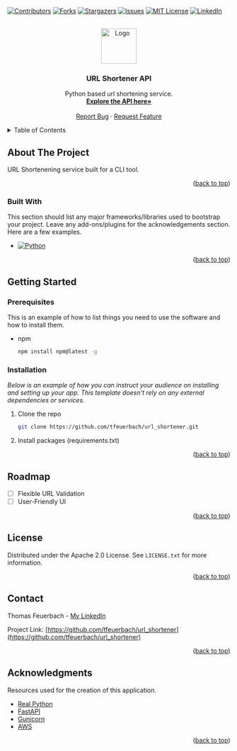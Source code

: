 <a name="readme-top"></a>
<!-- PROJECT SHIELDS -->
[![Contributors][contributors-shield]][contributors-url]
[![Forks][forks-shield]][forks-url]
[![Stargazers][stars-shield]][stars-url]
[![Issues][issues-shield]][issues-url]
[![MIT License][license-shield]][license-url]
[![LinkedIn][linkedin-shield]][linkedin-url]


<!-- PROJECT LOGO -->
<br />
<div align="center">
  <a href="https://github.com/tfeuerbach/url_shortener">
    <img src="images/logo.png" alt="Logo" width="80" height="80">
  </a>

  <h3 align="center">URL Shortener API</h3>

  <p align="center">
    Python based url shortening service.
    <br />
    <a href="http://myshortened.link/docs"><strong>Explore the API here»</strong></a>
    <br />
    <br />
    <a href="https://github.com/tfeuerbach/url_shortener/issues">Report Bug</a>
    ·
    <a href="https://github.com/tfeuerbach/url_shortener/issues">Request Feature</a>
  </p>
</div>



<!-- TABLE OF CONTENTS -->
<details>
  <summary>Table of Contents</summary>
  <ol>
    <li>
      <a href="#about-the-project">About The Project</a>
      <ul>
        <li><a href="#built-with">Built With</a></li>
      </ul>
    </li>
    <li>
      <a href="#getting-started">Getting Started</a>
      <ul>
        <li><a href="#prerequisites">Prerequisites</a></li>
        <li><a href="#installation">Installation</a></li>
      </ul>
    </li>
    <li><a href="#usage">Usage</a></li>
    <li><a href="#roadmap">Roadmap</a></li>
    <li><a href="#acknowledgments">Acknowledgments</a></li>
  </ol>
</details>



<!-- ABOUT THE PROJECT -->
## About The Project

URL Shortenening service built for a CLI tool.

<p align="right">(<a href="#readme-top">back to top</a>)</p>

### Built With

This section should list any major frameworks/libraries used to bootstrap your project. Leave any add-ons/plugins for the acknowledgements section. Here are a few examples.

* [![Python][Python]][Python-url]

<p align="right">(<a href="#readme-top">back to top</a>)</p>


<!-- GETTING STARTED -->
## Getting Started


### Prerequisites

This is an example of how to list things you need to use the software and how to install them.
* npm
  ```sh
  npm install npm@latest -g
  ```

### Installation

_Below is an example of how you can instruct your audience on installing and setting up your app. This template doesn't rely on any external dependencies or services._

1. Clone the repo
   ```sh
   git clone https://github.com/tfeuerbach/url_shortener.git
   ```
3. Install packages (requirements.txt)

<p align="right">(<a href="#readme-top">back to top</a>)</p>


<!-- ROADMAP -->
## Roadmap

- [ ] Flexible URL Validation
- [ ] User-Friendly UI

<p align="right">(<a href="#readme-top">back to top</a>)</p>


<!-- LICENSE -->
## License

Distributed under the Apache 2.0 License. See `LICENSE.txt` for more information.

<p align="right">(<a href="#readme-top">back to top</a>)</p>



<!-- CONTACT -->
## Contact

Thomas Feuerbach - [My LinkedIn](https://linkedin.com/in/tfeuerbach)

Project Link: [https://github.com/tfeuerbach/url_shortener](https://github.com/tfeuerbach/url_shortener)

<p align="right">(<a href="#readme-top">back to top</a>)</p>


<!-- ACKNOWLEDGMENTS -->
## Acknowledgments

Resources used for the creation of this application.

* [Real Python](https://realpython.com)
* [FastAPI](https://fastapi.tiangolo.com)
* [Gunicorn](https://gunicorn.org)
* [AWS](https://aws.amazon.com)

<p align="right">(<a href="#readme-top">back to top</a>)</p>


<!-- MARKDOWN LINKS & IMAGES -->
<!-- https://www.markdownguide.org/basic-syntax/#reference-style-links -->
[contributors-shield]: https://img.shields.io/github/contributors/tfeuerbach/url_shortener.svg?style=for-the-badge
[contributors-url]: https://github.com/tfeuerbach/url_shortener/graphs/contributors
[forks-shield]: https://img.shields.io/github/forks/tfeuerbach/url_shortener.svg?style=for-the-badge
[forks-url]: https://github.com/tfeuerbach/url_shortener/network/members
[stars-shield]: https://img.shields.io/github/stars/tfeuerbach/url_shortener.svg?style=for-the-badge
[stars-url]: https://github.com/tfeuerbach/url_shortener/stargazers
[issues-shield]: https://img.shields.io/github/issues/tfeuerbach/url_shortener.svg?style=for-the-badge
[issues-url]: https://github.com/tfeuerbach/url_shortener/issues
[license-shield]: https://img.shields.io/github/license/tfeuerbach/url_shortener.svg?style=for-the-badge
[license-url]: https://github.com/tfeuerbach/url_shortener/blob/master/LICENSE.txt
[linkedin-shield]: https://img.shields.io/badge/-LinkedIn-black.svg?style=for-the-badge&logo=linkedin&colorB=555
[linkedin-url]: https://linkedin.com/in/tfeuerbach
[Python]: https://img.shields.io/badge/python-3776AB?style=for-the-badge&logo=python&logoColor=white
[Python-url]: https://python.org/
